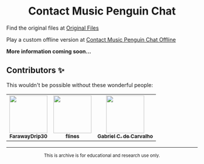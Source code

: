 <div align="center">
	<h1>Contact Music Penguin Chat</h1>
</div>

Find the original files at [Original Files](https://github.com/FarawayDrip30/Virtual-World-Archive/tree/main/Contact%20Music%20Penguin%20Chat/Original%20Files)

Play a custom offline version at [Contact Music Penguin Chat Offline](https://virtualworldarchive.netlify.app/contact%20music%20penguin%20chat/info)

**More information coming soon...**

## Contributors ✨
This wouldn't be possible without these wonderful people:

<table>
	<tr>
		<td align="center">
			<a href="https://farawaydrip30.github.io/">
				<img src="https://avatars.githubusercontent.com/u/66689307" width="100px;" alt=""/>
				<br>
				<sub>
					<b>FarawayDrip30</b>
				</sub>
			</a>
		</td>
		<td align="center">
			<a href="https://github.com/flines-hedgehog">
				<img src="https://avatars.githubusercontent.com/u/37344174" width="100px;" alt=""/>
				<br>
				<sub>
					<b>flines</b>
				</sub>
			</a>
		</td>
		<td align="center">
			<a href="https://github.com/Gasegamer">
				<img src="https://avatars.githubusercontent.com/u/66225865" width="100px;" alt=""/>
				<br>
				<sub>
					<b>Gabriel C. de Carvalho</b>
				</sub>
		</td>
	</tr>
</table>

---
<div align="center">
	<sub>
	This is archive is for educational and research use only.
	</sub>
</div>
